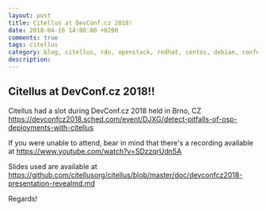 ```yaml
---
layout: post
title: Citellus at DevConf.cz 2018!
date: 2018-04-16 14:00:00 +0200
comments: true
tags: citellus
category: blog, citellus, rdo, openstack, redhat, centos, debian, conference, devconf
description:
---
```


## Citellus at DevConf.cz 2018!!

Citellus had a slot during DevConf.cz 2018 held in Brno, CZ <https://devconfcz2018.sched.com/event/DJXG/detect-pitfalls-of-osp-deployments-with-citellus>

If you were unable to attend, bear in mind that there's a recording available at <https://www.youtube.com/watch?v=SDzzqrUdn5A>

Slides used are available at <https://github.com/citellusorg/citellus/blob/master/doc/devconfcz2018-presentation-revealmd.md>

Regards!